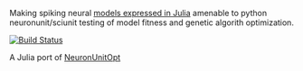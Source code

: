 Making spiking neural [models expressed in Julia](https://github.com/AStupidBear/SpikingNeuralNetworks.jl) amenable to python neuronunit/sciunit testing of model fitness and genetic algorith optimization.

[![Build Status](https://travis-ci.org/russelljjarvis/SpikingNeuralNetworks.jl.svg?branch=master)](https://travis-ci.org/russelljjarvis/SpikingNeuralNetworks.jl)

A Julia port of [NeuronUnitOpt](https://github.com/russelljjarvis/NeuronunitOpt)
